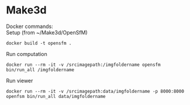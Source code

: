 # Make3d

Docker commands:  
Setup (from ~/Make3d/OpenSfM)  

    docker build -t opensfm .

Run computation  

    docker run --rm -it -v /srcimagepath:/imgfoldername opensfm bin/run_all /imgfoldername

Run viewer  

    docker run --rm -it -v /srcimagepath:data/imgfoldername -p 8000:8000 openfsm bin/run_all data/imgfoldername

